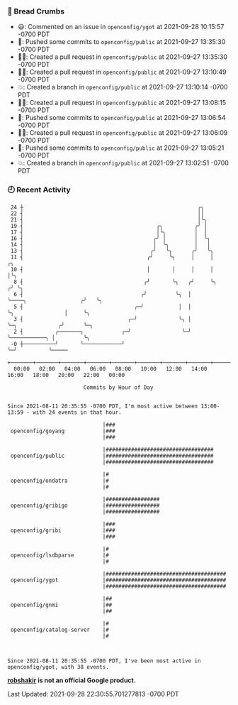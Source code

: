 ### 🍞 Bread Crumbs

 * 😃: Commented on an issue in `openconfig/ygot` at 2021-09-28 10:15:57 -0700 PDT
 * 🚢: Pushed some commits to `openconfig/public` at 2021-09-27 13:35:30 -0700 PDT
 * ✍🏼: Created a pull request in `openconfig/public` at 2021-09-27 13:35:30 -0700 PDT
 * ✍🏼: Created a pull request in `openconfig/public` at 2021-09-27 13:10:49 -0700 PDT
 * 💥: Created a branch in `openconfig/public` at 2021-09-27 13:10:14 -0700 PDT
 * ✍🏼: Created a pull request in `openconfig/public` at 2021-09-27 13:08:15 -0700 PDT
 * 🚢: Pushed some commits to `openconfig/public` at 2021-09-27 13:06:54 -0700 PDT
 * ✍🏼: Created a pull request in `openconfig/public` at 2021-09-27 13:06:09 -0700 PDT
 * 🚢: Pushed some commits to `openconfig/public` at 2021-09-27 13:05:21 -0700 PDT
 * 💥: Created a branch in `openconfig/public` at 2021-09-27 13:02:51 -0700 PDT

### 🕘 Recent Activity
```
 24 ┼                                                       ╭╮
 22 ┤                                                       ││
 21 ┤                                                       │╰╮
 19 ┤                                          ╭╮          ╭╯ │
 17 ┤                                          │╰╮         │  │
 16 ┤                                         ╭╯ │         │  ╰╮
 14 ┤                                         │  ╰╮        │   │
 13 ┤                                        ╭╯   ╰╮      ╭╯   ╰╮
 11 ┤                                       ╭╯     ╰╮     │     │                         ╭╮
 10 ┤                                       │       │     │     │                         │╰╮
  8 ┤                                      ╭╯       ╰╮   ╭╯     ╰╮                       ╭╯ ╰╮
  6 ┤                                     ╭╯         ╰╮  │       ╰────╮                 ╭╯   ╰╮
  5 ┤                                   ╭─╯           │  │            ╰╮                │     ╰╮
  3 ┤                                 ╭─╯             ╰╮ │             ╰─╮             ╭╯      ╰─╮
  2 ┤          ╭───────╮            ╭─╯                ╰─╯               ╰───────────╮ │         ╰╮
 -0 ┼──────────╯       ╰────────────╯                                                ╰─╯          ╰─────
    +───────+───────+───────+───────+───────+───────+───────+───────+───────+───────+───────+───────+────
  00:00   02:00   04:00   06:00   08:00   10:00   12:00   14:00   16:00   18:00   20:00   22:00   00:00   

						Commits by Hour of Day


Since 2021-08-11 20:35:55 -0700 PDT, I'm most active between 13:00-13:59 - with 24 events in that hour.

```



```
                              |###
 openconfig/goyang            |###
                              |###

                              |##################################
 openconfig/public            |##################################
                              |##################################

                              |#
 openconfig/ondatra           |#
                              |#

                              |#################
 openconfig/gribigo           |#################
                              |#################

                              |###
 openconfig/gribi             |###
                              |###

                              |#
 openconfig/lsdbparse         |#
                              |#

                              |######################################
 openconfig/ygot              |######################################
                              |######################################

                              |##
 openconfig/gnmi              |##
                              |##

                              |#
 openconfig/catalog-server    |#
                              |#



Since 2021-08-11 20:35:55 -0700 PDT, I've been most active in openconfig/ygot, with 38 events.

```
**[robshakir](mailto:robjs@google.com) is not an official Google product.**  


Last Updated: 2021-09-28 22:30:55.701277813 -0700 PDT
